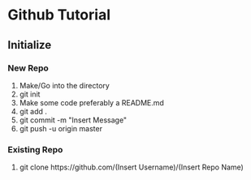 # Github Tutorial

## Initialize

### New Repo

1. Make/Go into the directory
2. git init
3. Make some code preferably a README.md
4. git add .
5. git commit -m "Insert Message"
6. git push -u origin master

### Existing Repo

1. git clone https://<span></span>github.com/(Insert Username)/(Insert Repo Name)



